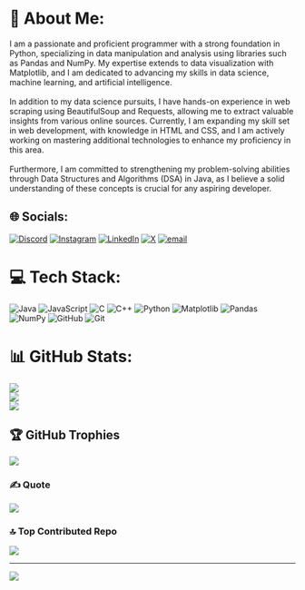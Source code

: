 # 💫 About Me:
I am a passionate and proficient programmer with a strong foundation in Python, specializing in data manipulation and analysis using libraries such as Pandas and NumPy. My expertise extends to data visualization with Matplotlib, and I am dedicated to advancing my skills in data science, machine learning, and artificial intelligence.<br><br>In addition to my data science pursuits, I have hands-on experience in web scraping using BeautifulSoup and Requests, allowing me to extract valuable insights from various online sources. Currently, I am expanding my skill set in web development, with knowledge in HTML and CSS, and I am actively working on mastering additional technologies to enhance my proficiency in this area.<br><br>Furthermore, I am committed to strengthening my problem-solving abilities through Data Structures and Algorithms (DSA) in Java, as I believe a solid understanding of these concepts is crucial for any aspiring developer.


## 🌐 Socials:
[![Discord](https://img.shields.io/badge/Discord-%237289DA.svg?logo=discord&logoColor=white)](https://discord.gg/https://discord.gg/VRuNt2AC)  [![Instagram](https://img.shields.io/badge/Instagram-%23E4405F.svg?logo=Instagram&logoColor=white)](https://instagram.com/01_vikash.k) [![LinkedIn](https://img.shields.io/badge/LinkedIn-%230077B5.svg?logo=linkedin&logoColor=white)](https://linkedin.com/in/vikashkr96) [![X](https://img.shields.io/badge/X-black.svg?logo=X&logoColor=white)](https://x.com/@vikash_kumar_96) [![email](https://img.shields.io/badge/Email-D14836?logo=gmail&logoColor=white)](mailto:vk4845646@gmail.com) 

# 💻 Tech Stack:
![Java](https://img.shields.io/badge/java-%23ED8B00.svg?style=for-the-badge&logo=openjdk&logoColor=white) ![JavaScript](https://img.shields.io/badge/javascript-%23323330.svg?style=for-the-badge&logo=javascript&logoColor=%23F7DF1E) ![C](https://img.shields.io/badge/c-%2300599C.svg?style=for-the-badge&logo=c&logoColor=white) ![C++](https://img.shields.io/badge/c++-%2300599C.svg?style=for-the-badge&logo=c%2B%2B&logoColor=white) ![Python](https://img.shields.io/badge/python-3670A0?style=for-the-badge&logo=python&logoColor=ffdd54)  ![Matplotlib](https://img.shields.io/badge/Matplotlib-%23ffffff.svg?style=for-the-badge&logo=Matplotlib&logoColor=black) ![Pandas](https://img.shields.io/badge/pandas-%23150458.svg?style=for-the-badge&logo=pandas&logoColor=white) ![NumPy](https://img.shields.io/badge/numpy-%23013243.svg?style=for-the-badge&logo=numpy&logoColor=white)  ![GitHub](https://img.shields.io/badge/github-%23121011.svg?style=for-the-badge&logo=github&logoColor=white) ![Git](https://img.shields.io/badge/git-%23F05033.svg?style=for-the-badge&logo=git&logoColor=white)
# 📊 GitHub Stats:
![](https://github-readme-stats.vercel.app/api?username=vikashkr96&theme=dark&hide_border=false&include_all_commits=true&count_private=true)<br/>
![](https://github-readme-streak-stats.herokuapp.com/?user=vikashkr96&theme=dark&hide_border=false)<br/>
![](https://github-readme-stats.vercel.app/api/top-langs/?username=vikashkr96&theme=dark&hide_border=false&include_all_commits=true&count_private=true&layout=compact)

## 🏆 GitHub Trophies
![](https://github-profile-trophy.vercel.app/?username=vikashkr96&theme=radical&no-frame=false&no-bg=false&margin-w=4)

### ✍️ Quote 
![](https://quotes-github-readme.vercel.app/api?type=horizontal&theme=radical)

### 🔝 Top Contributed Repo
![](https://github-contributor-stats.vercel.app/api?username=vikashkr96&limit=5&theme=dark&combine_all_yearly_contributions=true)

---
[![](https://visitcount.itsvg.in/api?id=vikashkr96&icon=6&color=0)](https://visitcount.itsvg.in)

<!-- Proudly created with GPRM ( https://gprm.itsvg.in ) -->
